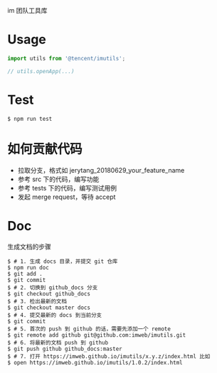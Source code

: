 
im 团队工具库

# Usage
```js
import utils from '@tencent/imutils';

// utils.openApp(...)

```

# Test

```shell
$ npm run test
```

# 如何贡献代码

* 拉取分支，格式如 jerytang_20180629_your_feature_name
* 参考 src 下的代码，编写功能
* 参考 tests 下的代码，编写测试用例
* 发起 merge request，等待 accept

# Doc

生成文档的步骤

```shell
$ # 1. 生成 docs 目录，并提交 git 仓库
$ npm run doc
$ git add .
$ git commit
$ # 2. 切换到 github_docs 分支
$ git checkout github_docs
$ # 3. 检出最新的文档
$ git checkout master docs
$ # 4. 提交最新的 docs 到当前分支
$ git commit
$ # 5. 首次的 push 到 github 的话，需要先添加一个 remote
$ git remote add github git@github.com:imweb/imutils.git
$ # 6. 将最新的文档 push 到 github
$ git push github github_docs:master
$ # 7. 打开 https://imweb.github.io/imutils/x.y.z/index.html 比如
$ open https://imweb.github.io/imutils/1.0.2/index.html
```

